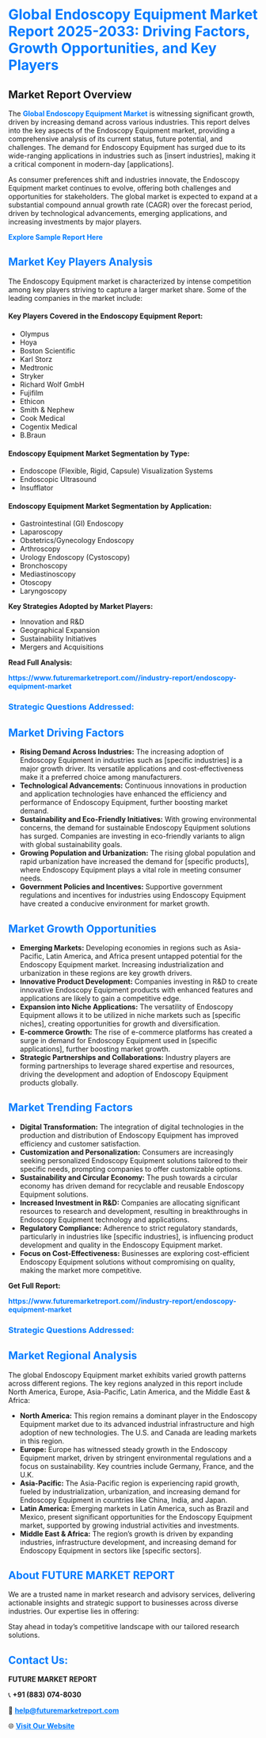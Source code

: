 <h1 style="color: #007BFF;">Global Endoscopy Equipment Market Report 2025-2033: Driving Factors, Growth Opportunities, and Key Players</h1>

<section id="overview">
<h2>Market Report Overview</h2>
<p>The <a href="https://www.futuremarketreport.com//industry-report/endoscopy-equipment-market" style="color: #007BFF; text-decoration: none;"><strong>Global Endoscopy Equipment Market</strong></a> is witnessing significant growth, driven by increasing demand across various industries. This report delves into the key aspects of the Endoscopy Equipment market, providing a comprehensive analysis of its current status, future potential, and challenges. The demand for Endoscopy Equipment has surged due to its wide-ranging applications in industries such as [insert industries], making it a critical component in modern-day [applications].</p>
<p>As consumer preferences shift and industries innovate, the Endoscopy Equipment market continues to evolve, offering both challenges and opportunities for stakeholders. The global market is expected to expand at a substantial compound annual growth rate (CAGR) over the forecast period, driven by technological advancements, emerging applications, and increasing investments by major players.</p>
</section>

<section id="overview">
<p><a href="https://www.futuremarketreport.com//request-sample/reportId=64864" style="color: #007BFF; text-decoration: none;"><strong>Explore Sample Report Here</strong></a></p>
</section>

<section id="key-players">
<h2 style="color: #007BFF;">Market Key Players Analysis</h2>
<p>The Endoscopy Equipment market is characterized by intense competition among key players striving to capture a larger market share. Some of the leading companies in the market include:</p>
<h4>Key Players Covered in the Endoscopy Equipment Report:</h4>
<ul><li>Olympus</li><li>Hoya</li><li>Boston Scientific</li><li>Karl Storz</li><li>Medtronic</li><li>Stryker</li><li>Richard Wolf GmbH</li><li>Fujifilm</li><li>Ethicon</li><li>Smith &amp; Nephew</li><li>Cook Medical</li><li>Cogentix Medical</li><li>B.Braun</li></ul>
<h4>Endoscopy Equipment Market Segmentation by Type:</h4>
<ul><li>Endoscope (Flexible, Rigid, Capsule) Visualization Systems</li><li>Endoscopic Ultrasound</li><li>Insufflator</li></ul>

<h4>Endoscopy Equipment Market Segmentation by Application:</h4>
<ul><li>Gastrointestinal (GI) Endoscopy</li><li>Laparoscopy</li><li>Obstetrics/Gynecology Endoscopy</li><li>Arthroscopy</li><li>Urology Endoscopy (Cystoscopy)</li><li>Bronchoscopy</li><li>Mediastinoscopy</li><li>Otoscopy</li><li>Laryngoscopy</li></ul>
<p><strong>Key Strategies Adopted by Market Players:</strong></p>
<ul>
<li>Innovation and R&D</li>
<li>Geographical Expansion</li>
<li>Sustainability Initiatives</li>
<li>Mergers and Acquisitions</li>
</ul>
</section>

<section>
<p><strong>Read Full Analysis: </strong></p><a href="https://www.futuremarketreport.com//industry-report/endoscopy-equipment-market" style="color: #007BFF; text-decoration: none;"><strong>https://www.futuremarketreport.com//industry-report/endoscopy-equipment-market</strong></a>
<h3 style="color: #007BFF;">Strategic Questions Addressed:</h3>
</section>

<section id="driving-factors">
<h2 style="color: #007BFF;">Market Driving Factors</h2>
<ul>
<li><strong>Rising Demand Across Industries:</strong> The increasing adoption of Endoscopy Equipment in industries such as [specific industries] is a major growth driver. Its versatile applications and cost-effectiveness make it a preferred choice among manufacturers.</li>
<li><strong>Technological Advancements:</strong> Continuous innovations in production and application technologies have enhanced the efficiency and performance of Endoscopy Equipment, further boosting market demand.</li>
<li><strong>Sustainability and Eco-Friendly Initiatives:</strong> With growing environmental concerns, the demand for sustainable Endoscopy Equipment solutions has surged. Companies are investing in eco-friendly variants to align with global sustainability goals.</li>
<li><strong>Growing Population and Urbanization:</strong> The rising global population and rapid urbanization have increased the demand for [specific products], where Endoscopy Equipment plays a vital role in meeting consumer needs.</li>
<li><strong>Government Policies and Incentives:</strong> Supportive government regulations and incentives for industries using Endoscopy Equipment have created a conducive environment for market growth.</li>
</ul>
</section>

<section id="growth-opportunities">
<h2 style="color: #007BFF;">Market Growth Opportunities</h2>
<ul>
<li><strong>Emerging Markets:</strong> Developing economies in regions such as Asia-Pacific, Latin America, and Africa present untapped potential for the Endoscopy Equipment market. Increasing industrialization and urbanization in these regions are key growth drivers.</li>
<li><strong>Innovative Product Development:</strong> Companies investing in R&D to create innovative Endoscopy Equipment products with enhanced features and applications are likely to gain a competitive edge.</li>
<li><strong>Expansion into Niche Applications:</strong> The versatility of Endoscopy Equipment allows it to be utilized in niche markets such as [specific niches], creating opportunities for growth and diversification.</li>
<li><strong>E-commerce Growth:</strong> The rise of e-commerce platforms has created a surge in demand for Endoscopy Equipment used in [specific applications], further boosting market growth.</li>
<li><strong>Strategic Partnerships and Collaborations:</strong> Industry players are forming partnerships to leverage shared expertise and resources, driving the development and adoption of Endoscopy Equipment products globally.</li>
</ul>
</section>

<section id="trending-factors">
<h2 style="color: #007BFF;">Market Trending Factors</h2>
<ul>
<li><strong>Digital Transformation:</strong> The integration of digital technologies in the production and distribution of Endoscopy Equipment has improved efficiency and customer satisfaction.</li>
<li><strong>Customization and Personalization:</strong> Consumers are increasingly seeking personalized Endoscopy Equipment solutions tailored to their specific needs, prompting companies to offer customizable options.</li>
<li><strong>Sustainability and Circular Economy:</strong> The push towards a circular economy has driven demand for recyclable and reusable Endoscopy Equipment solutions.</li>
<li><strong>Increased Investment in R&D:</strong> Companies are allocating significant resources to research and development, resulting in breakthroughs in Endoscopy Equipment technology and applications.</li>
<li><strong>Regulatory Compliance:</strong> Adherence to strict regulatory standards, particularly in industries like [specific industries], is influencing product development and quality in the Endoscopy Equipment market.</li>
<li><strong>Focus on Cost-Effectiveness:</strong> Businesses are exploring cost-efficient Endoscopy Equipment solutions without compromising on quality, making the market more competitive.</li>
</ul>
</section>

<section>
<p><strong>Get Full Report: </strong></p><a href="https://www.futuremarketreport.com//industry-report/endoscopy-equipment-market" style="color: #007BFF; text-decoration: none;"><strong>https://www.futuremarketreport.com//industry-report/endoscopy-equipment-market</strong></a>
<h3 style="color: #007BFF;">Strategic Questions Addressed:</h3>
</section>


<section id="regional-analysis">
<h2 style="color: #007BFF;">Market Regional Analysis</h2>
<p>The global Endoscopy Equipment market exhibits varied growth patterns across different regions. The key regions analyzed in this report include North America, Europe, Asia-Pacific, Latin America, and the Middle East & Africa:</p>
<ul>
<li><strong>North America:</strong> This region remains a dominant player in the Endoscopy Equipment market due to its advanced industrial infrastructure and high adoption of new technologies. The U.S. and Canada are leading markets in this region.</li>
<li><strong>Europe:</strong> Europe has witnessed steady growth in the Endoscopy Equipment market, driven by stringent environmental regulations and a focus on sustainability. Key countries include Germany, France, and the U.K.</li>
<li><strong>Asia-Pacific:</strong> The Asia-Pacific region is experiencing rapid growth, fueled by industrialization, urbanization, and increasing demand for Endoscopy Equipment in countries like China, India, and Japan.</li>
<li><strong>Latin America:</strong> Emerging markets in Latin America, such as Brazil and Mexico, present significant opportunities for the Endoscopy Equipment market, supported by growing industrial activities and investments.</li>
<li><strong>Middle East & Africa:</strong> The region’s growth is driven by expanding industries, infrastructure development, and increasing demand for Endoscopy Equipment in sectors like [specific sectors].</li>
</ul>
</section>

<footer>
<h2 style="color: #007BFF;">About FUTURE MARKET REPORT</h2>
<p>We are a trusted name in market research and advisory services, delivering actionable insights and strategic support to businesses across diverse industries. Our expertise lies in offering:</p>

<p>Stay ahead in today’s competitive landscape with our tailored research solutions.</p>

<h2 style="color: #007BFF;">Contact Us:</h2>
<p><strong>FUTURE MARKET REPORT</strong></p>
<p>📞 <strong>+91 (883) 074-8030</strong></p>
<p>📧 <strong><a href="mailto:help@futuremarketreport.com" style="color: #007BFF;">help@futuremarketreport.com</a></strong></p>
<p>🌐 <strong><a href="https://www.futuremarketreport.com/" style="color: #007BFF;">Visit Our Website</a></strong></p>
</footer>